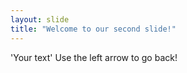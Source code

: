 ```yaml
---
layout: slide
title: "Welcome to our second slide!"
---
```

'Your text'
Use the left arrow to go back!
